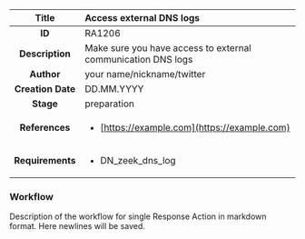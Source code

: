 | Title                       |  Access external DNS logs         |
|:---------------------------:|:--------------------|
| **ID**                      | RA1206            |
| **Description**             | Make sure you have access to external communication DNS logs   |
| **Author**                  | your name/nickname/twitter        |
| **Creation Date**           | DD.MM.YYYY |
| **Stage**                   | preparation         |
| **References** |<ul><li>[https://example.com](https://example.com)</li></ul>|
| **Requirements** |<ul><li>DN_zeek_dns_log</li></ul>|

### Workflow

Description of the workflow for single Response Action in markdown format.
Here newlines will be saved.
